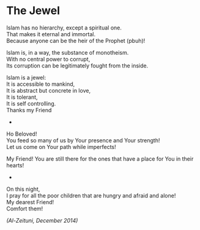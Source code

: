 # The Jewel

Islam has no hierarchy, except a spiritual one.<br />
That makes it eternal and immortal.<br />
Because anyone can be the heir of the Prophet (pbuh)!

Islam is, in a way, the substance of monotheism.<br />
With no central power to corrupt,<br />
Its corruption can be legitimately fought from the inside.

Islam is a jewel:<br />
It is accessible to mankind,<br />
It is abstract but concrete in love,<br />
It is tolerant,<br />
It is self controlling.<br />
Thanks my Friend

-

Ho Beloved!<br />
You feed so many of us by Your presence and Your strength!<br />
Let us come on Your path while imperfects!

My Friend! You are still there for the ones that have a place for You in their hearts!

-

On this night,<br />
I pray for all the poor children that are hungry and afraid and alone!<br />
My dearest Friend!<br />
Comfort them!

*(Al-Zeituni, December 2014)*